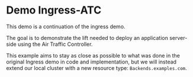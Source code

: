 # Demo Ingress-ATC

This demo is a continuation of the ingress demo.

The goal is to demonstrate the lift needed to deploy an application server-side using the Air Traffic Controller.

This example aims to stay as close as possible to what was done in the original Ingress demo in code and implementation,
but we will instead extend our local cluster with a new resource type: `Backends.examples.com`.
